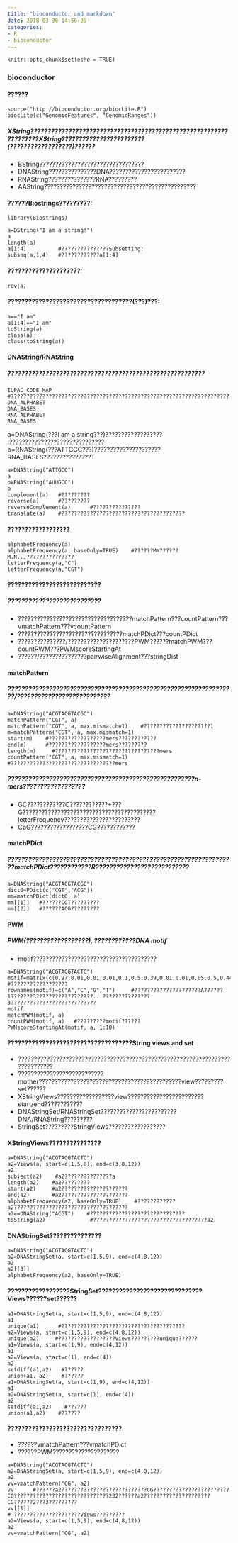 ```yaml
---
title: "bioconductor and markdown"
date: 2018-03-30 14:56:09
categories:
- R
- bioconductor
---
```


```{r setup, include=FALSE}
knitr::opts_chunk$set(echo = TRUE)
```

### bioconductor

#### **??????**  
```{r cars,eval=FALSE}
source("http://bioconductor.org/biocLite.R")
biocLite(c("GenomicFeatures", "GenomicRanges"))
``` 
      
##### XString??????????????????????????????????????????????????????????????????XString????????????????????????(??????????????????)??????
 - BString?????????????????????????????????
 - DNAString???????????????DNA????????????????????????
 - RNAString???????????????RNA?????????
 - AAString????????????????????????????????????????????????
      
#### **??????Biostrings?????????:**
```{r results="hide",message=FALSE}   
library(Biostrings)
```
```{r}
a=BString("I am a string!")
a
length(a) 
a[1:4]          #???????????????Subsetting:
subseq(a,1,4)   #????????????a[1:4]
```  
     
#### **?????????????????????:**
```{r}
rev(a)
```  
     
#### **????????????????????????????????????(???)???:**
```{r results='markup'}
a=="I am"
a[1:4]=="I am"
toString(a)
class(a)
class(toString(a))
```

#### **DNAString/RNAString**
##### ?????????????????????????????????????????????????????????
```{r}
IUPAC_CODE_MAP   #?????????????????????????????????????????????????????????????????????
DNA_ALPHABET
DNA_BASES
RNA_ALPHABET
RNA_BASES
```  
  
a=DNAString(???I am a string???)??????????????????I??????????????????????????????    
b=RNAString(???ATTGCC???)?????????????????????RNA_BASES???????????????T    
     
```{r}
a=DNAString("ATTGCC")
a
b=RNAString("AUUGCC")
b
complement(a)   #?????????
reverse(a)      #?????????
reverseComplement(a)      #???????????????
translate(a)    #???????????????????????????????????????
```

#### **??????????????????**
```{r}
alphabetFrequency(a)
alphabetFrequency(a, baseOnly=TRUE)    #??????MN??????M.N...???????????????
letterFrequency(a,"C")
letterFrequency(a,"CGT")
```

#### **???????????????????????????**
##### ???????????????????????????   
 - ????????????????????????????????????matchPattern???countPattern???vmatchPattern???vcountPattern   
 - ?????????????????????????????????matchPDict???countPDict   
 - ???????????????/?????????????????????PWM??????matchPWM???countPWM???PWMscoreStartingAt   
 - ??????/???????????????pairwiseAlignment???stringDist   

#### **matchPattern**
##### ??????????????????????????????????????????????????????????????????/???????????????????????????
```{r}
a=DNAString("ACGTACGTACGC")
matchPattern("CGT", a)
matchPattern("CGT", a, max.mismatch=1)    #?????????????????????1
m=matchPattern("CGT", a, max.mismatch=1)
start(m)    #??????????????????mers????????????
end(m)      #??????????????????mers?????????
length(m)     #?????????????????????????????????mers
countPattern("CGT", a, max.mismatch=1)    #?????????????????????????????????mers
```
##### ??????????????????????????????????????????????????????n-mers??????????????????   
 - GC????????????C????????????+???G??????????????????????????????????????????letterFrequency????????????????????????   
 - CpG??????????????????CG????????????    

#### **matchPDict**
##### ??????????????????????????????????????????????????????????????????matchPDict????????????R???????????????????????????
```{r}
a=DNAString("ACGTACGTACGC")
dict0=PDict(c("CGT","ACG"))
mm=matchPDict(dict0, a)
mm[[1]]   #??????CGT?????????
mm[[2]]   #??????ACG?????????
```   
    
####  **PWM**
#####  PWM(??????????????????), ????????????DNA motif
 - motif???????????????????????????????????????   
```{r}
a=DNAString("ACGTACGTACTC")
motif=matrix(c(0.97,0.01,0.01,0.01,0.1,0.5,0.39,0.01,0.01,0.05,0.5,0.44),nrow=4)  #??????????????????
rownames(motif)=c("A","C","G","T")     #?????????????????????A??????1???2???3??????????????????...???????????????3???????????????????????????
motif
matchPWM(motif, a)
countPWM(motif, a)   #?????????motif??????
PWMscoreStartingAt(motif, a, 1:10)
```
#### **????????????????????????????????????String views and set**
 - ??????????????????????????????????????????????????????????????????????????????   
 - ???????????????????????????mother?????????????????????????????????????????????view?????????set??????   
 - XStringViews??????????????????view????????????????????????start/end????????????   
 - DNAStringSet/RNAStringSet????????????????????????DNA/RNAString?????????   
 - StringSet?????????StringViews??????????????????      

#### **XStringViews???????????????**
```{r}
a=DNAString("ACGTACGTACTC")
a2=Views(a, start=c(1,5,8), end=c(3,8,12))
a2
subject(a2)    #a2???????????????a
length(a2)    #a2?????????
start(a2)     #a2?????????????????????
end(a2)       #a2?????????????????????
alphabetFrequency(a2, baseOnly=TRUE)    #????????????a2????????????????????????????????????
a2==DNAString("ACGT")    #??????????????????????????????
toString(a2)              #????????????????????????????????????a2
```
#### **DNAStringSet???????????????**
```{r}
a=DNAString("ACGTACGTACTC")
a2=DNAStringSet(a, start=c(1,5,9), end=c(4,8,12))
a2
a2[[3]]
alphabetFrequency(a2, baseOnly=TRUE)
```

#### **??????????????????StringSet??????????????????????????????Views??????set??????**
```{r error=TRUE}
a1=DNAStringSet(a, start=c(1,5,9), end=c(4,8,12))
a1
unique(a1)      #???????????????????????????????????????
a2=Views(a, start=c(1,5,9), end=c(4,8,12))    
unique(a2)     #??????????????????Views?????????unique??????
a1=Views(a, start=c(1,9), end=c(4,12))
a1
a2=Views(a, start=c(1), end=c(4))
a2
setdiff(a1,a2)   #??????
union(a1, a2)    #??????
a1=DNAStringSet(a, start=c(1,9), end=c(4,12))
a1
a2=DNAStringSet(a, start=c(1), end=c(4))
a2
setdiff(a1,a2)    #??????
union(a1,a2)    #??????
```
#### **?????????????????????????????????** 
 - ??????vmatchPattern???vmatchPDict   
 - ??????PWM?????????????????????   
```{r error=TRUE}
a=DNAString("ACGTACGTACTC")
a2=DNAStringSet(a, start=c(1,5,9), end=c(4,8,12))
a2
vv=vmatchPattern("CG", a2)
vv      #??????a2???????????????????????????CG????????????????????????CG??????????????????????????????232??????a2?????????????????????CG??????2???3?????????
vv[[1]]    
# ?????????????????????Views?????????   
a2=Views(a, start=c(1,5,9), end=c(4,8,12))
a2
vv=vmatchPattern("CG", a2)
```